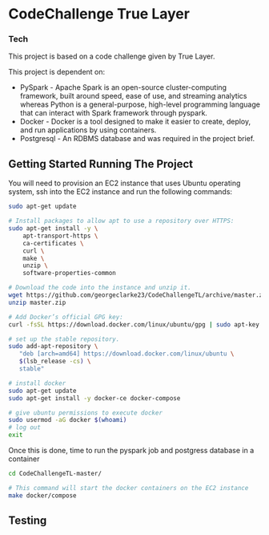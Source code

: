 # CodeChallenge True Layer

### Tech
This project is based on a code challenge given by True Layer.

This project is dependent on:
- PySpark - Apache Spark is an open-source cluster-computing framework, built around speed, ease of use, and streaming analytics whereas Python is a general-purpose, high-level programming language that can interact with Spark framework through pyspark.
- Docker - Docker is a tool designed to make it easier to create, deploy, and run applications by using containers.
- Postgresql - An RDBMS database and was required in the project brief.



## Getting Started Running The Project

You will need to provision an EC2 instance that uses Ubuntu operating system, ssh into the EC2 instance and run the following commands: 
```bash
sudo apt-get update

# Install packages to allow apt to use a repository over HTTPS:
sudo apt-get install -y \
    apt-transport-https \
    ca-certificates \
    curl \
    make \
    unzip \
    software-properties-common

# Download the code into the instance and unzip it.
wget https://github.com/georgeclarke23/CodeChallengeTL/archive/master.zip
unzip master.zip

# Add Docker’s official GPG key:
curl -fsSL https://download.docker.com/linux/ubuntu/gpg | sudo apt-key add -

# set up the stable repository.
sudo add-apt-repository \
   "deb [arch=amd64] https://download.docker.com/linux/ubuntu \
   $(lsb_release -cs) \
   stable"

# install docker
sudo apt-get update
sudo apt-get install -y docker-ce docker-compose

# give ubuntu permissions to execute docker
sudo usermod -aG docker $(whoami)
# log out
exit
```


Once this is done, time to run the pyspark job and postgress database in a container

```bash
cd CodeChallengeTL-master/

# This command will start the docker containers on the EC2 instance
make docker/compose
```



## Testing

